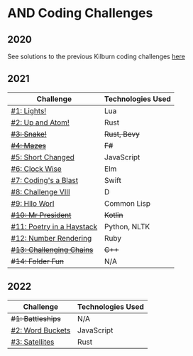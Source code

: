 # AND Coding Challenges

## 2020
See solutions to the previous Kilburn coding challenges [here](https://github.com/alexking-and/kilburn-coding-challenges)

## 2021
Challenge | Technologies Used
--- | ---
[#1: Lights!](2021/challenge-01-lights) | Lua
[#2: Up and Atom!](2021/challenge-02-up-and-atom) | Rust
~~[#3: Snake!](2021/challenge-03-snake)~~ | ~~Rust, Bevy~~
~~[#4: Mazes](2021/challenge-04-mazes)~~ | ~~F#~~
[#5: Short Changed](2021/challenge-05-short-changed) | JavaScript
[#6: Clock Wise](2021/challenge-06-clock-wise) | Elm
[#7: Coding's a Blast](2021/challenge-07-codings-a-blast) | Swift
[#8: Challenge VIII](2021/challenge-08-challenge-viii) | D
[#9: Hllo Worl](2021/challenge-09-hllo-worl) | Common Lisp
~~[#10: Mr President](2021/challenge-10-mr-president)~~ | ~~Kotlin~~
[#11: Poetry in a Haystack](2021/challenge-11-poetry-in-a-haystack) | Python, NLTK
[#12: Number Rendering](2021/challenge-12-number-rendering) | Ruby
~~[#13: Challenging Chains](2021/challenge-13-challenging-chains)~~ | ~~C++~~
~~#14: Folder Fun~~ | N/A

## 2022
Challenge | Technologies Used
--- | ---
~~#1: Battleships~~ | N/A
[#2: Word Buckets](2022/challenge-02-word-buckets) | JavaScript
[#3: Satellites](2022/challenge-03-satellites) | Rust
